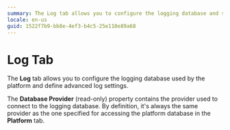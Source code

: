 ```yaml
---
summary: The Log tab allows you to configure the logging database and some advanced log settings.
locale: en-us
guid: 1522f7b9-bb8e-4ef3-b4c5-25e110e89a68
---
```


# Log Tab

The **Log** tab allows you to configure the logging database used by the platform and define advanced log settings.

The **Database Provider** (read-only) property contains the provider used to connect to the logging database. By definition, it's always the same provider as the one specified for accessing the platform database in the **Platform** tab.

